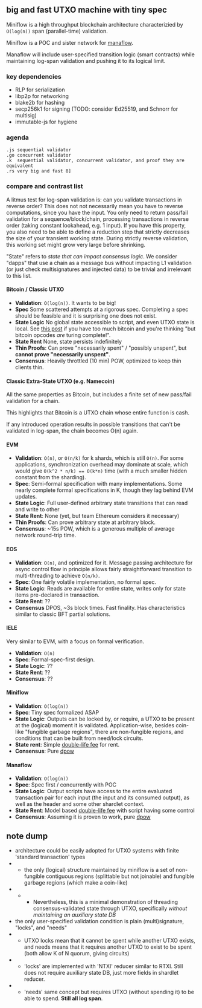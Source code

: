 big and fast UTXO machine with tiny spec
---

Miniflow is a high throughput blockchain architecture characterizied by `O(log(n))` span (parallel-time) validation.

Miniflow is a POC and sister network for [manaflow](https://word.site/2019/11/26/manaflow).

Manaflow will include user-specified transition logic (smart contracts) while maintaining log-span validation and pushing it to its logical limit.

### key dependencies

* RLP for serialization
* libp2p for networking
* blake2b for hashing
* secp256k1 for signing (TODO: consider Ed25519, and Schnorr for multisig)
* immutable-js for hygiene

### agenda

```
.js sequential validator
.go concurrent validator
.k  sequential validator, concurrent validator, and proof they are equivalent
.rs very big and fast 8]
```

### compare and contrast list

A litmus test for log-span validation is: can you validate transactions in reverse order?
This does not not necessarily mean you have to reverse computations, since you have the input.
You only need to return pass/fail validation for a sequence/block/chain,
processing transactions in reverse order (taking constant lookahead, e.g. 1 input).
If you have this property, you also need to be able to define a reduction step that strictly decreases the size of your transient working state.
During strictly reverse validation, this working set might grow very large before shrinking.

"State" refers to *state that can impact consensus logic*. We consider "dapps" that use a chain as a message bus without impacting L1 validation (or just check multisignatures and injected data) to be trivial and irrelevant to this list.


#### Bitcoin / Classic UTXO

* **Validation**: `O(log(n))`. It wants to be big!
* **Spec** Some scattered attempts at a rigorous spec. Completing a spec should be feasible and it is surprising one does not exist.
* **State Logic** No global state accessible to script, and even UTXO state is local. See [this post](https://word.site/2019/11/20/utxo-vs-global-state/) if you have too much bitcoin and you're thinking "but bitcoin opcodes *are* turing complete!".
* **State Rent** None, state persists indefinitely
* **Thin Proofs**: Can prove "necessarily spent" / "possibly unspent", but **cannot prove "necessarily unspent"**.
* **Consensus**: Heavily throttled (10 min) POW, optimized to keep thin clients thin.

#### Classic Extra-State UTXO (e.g. Namecoin)

All the same properties as Bitcoin, but includes a finite set of new pass/fail validation for a chain.

This highlights that Bitcoin is a UTXO chain whose entire function is cash.

If any introduced operation results in possible transitions that can't be validated in log-span, the chain becomes O(n) again.
 
#### EVM

* **Validation**: `O(n)`, or `O(n/k)` for k shards, which is still `O(n)`. For some applications, synchronization overhead may dominate at scale, which would give `O(k^2 * n/k) == O(k*n)` time (with a much smaller hidden constant from the sharding).
* **Spec**: Semi-formal specification with many implementations. Some nearly complete formal specifications in K, though they lag behind EVM updates.
* **State Logic**: Full user-defined arbitrary state transitions that can read and write to other
* **State Rent**: None (yet, but team Ethereum considers it necessary)
* **Thin Proofs**: Can prove arbitrary state at arbitrary block.
* **Consensus**: ~15s POW, which is a generous multiple of average network round-trip time.

#### EOS

* **Validation**: `O(n)`, and optimized for it. Message passing architecture for async control flow in principle allows fairly straightforward transition to multi-threading to achieve `O(n/k)`.
* **Spec**: One fairly volatile implementation, no formal spec.
* **State Logic**: Reads are available for entire state, writes only for state items pre-declared in transaction.
* **State Rent**: ??
* **Consensus** DPOS, ~3s block times. Fast finality. Has characteristics similar to classic BFT partial solutions.

#### IELE

Very similar to EVM, with a focus on formal verification.

* **Validation**: `O(n)`
* **Spec**: Formal-spec-first design.
* **State Logic**: ??
* **State Rent**: ??
* **Consensus**: ??

#### Miniflow

* **Validation**: `O(log(n))`
* **Spec**: Tiny spec formalized ASAP
* **State Logic**: Outputs can be locked by, or require, a UTXO to be present at the (logical) moment it is validated. Application-wise, besides coin-like "fungible garbage regions", there are non-fungible regions, and conditions that can be built from need/lock circuits.
* **State rent**: Simple [double-life fee](https://word.site/2019/12/03/double-life-fee/) for rent.
* **Consensus**: Pure [dpow](https://word.site/2019/11/12/dynamic-pow/)

#### Manaflow

* **Validation**: `O(log(n))`
* **Spec**: Spec first / concurrently with POC
* **State Logic**: Output scripts have access to the entire evaluated transaction pair for each input (the input and its consumed output), as well as the header and some other shardlet context.
* **State Rent**: Model based [double-life fee](https://word.site/2019/12/03/double-life-fee/) with script having some control
* **Consensus**: Assuming it is proven to work, pure [dpow](https://word.site/2019/11/12/dynamic-pow/)


## note dump

* architecture could be easily adopted for UTXO systems with finite 'standard transaction' types
* * the only (logical) structure maintained by miniflow is a set of non-fungible contiguous regions (splittable but not joinable) and fungible garbage regions (which make a coin-like)
* * * Nevertheless, this is a minimal demonstration of threading consensus-validated state through UTXO, specifically *without maintaining an auxiliary state DB*
* the only user-specified validation condition is plain (multi)signature, "locks", and "needs"
* * UTXO locks mean that it cannot be spent while another UTXO exists, and needs means that it requires another UTXO to exist to be spent (both allow K of N quorum, giving circuits)
* * 'locks' are implemented with 'NTXI' reducer similar to RTXI. Still does not require auxiliary state DB, just more fields in shardlet reducer.
* * 'needs' same concept but requires UTXO (without spending it) to be able to spend. **Still all log span**.
